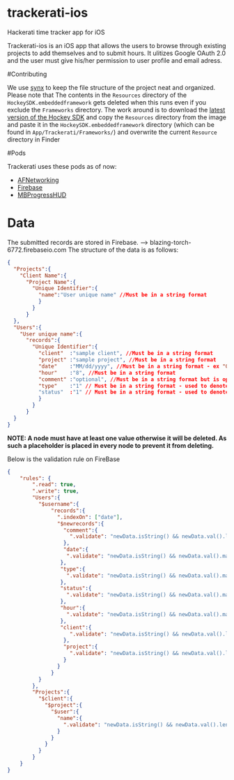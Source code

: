# trackerati-ios
Hackerati time tracker app for iOS

Trackerati-ios is an iOS app that allows the users to browse through existing projects to add themselves and to submit hours. 
It ulitizes Google OAuth 2.0 and the user must give his/her permission to user profile and email adress.

#Contributing

We use [synx](https://github.com/venmo/synx) to keep the file structure of the project neat and organized. Please note that The contents in the `Resources` directory of the `HockeySDK.embeddedframework` gets deleted when this runs even if you exclude the `Frameworks` directory. The work around is to download the [latest version of the Hockey SDK](http://hockeyapp.net/releases/) and copy the `Resources` directory from the image and paste it in the `HockeySDK.embeddedframework` directory (which can be found in `App/Trackerati/Frameworks/`) and overwrite the current `Resource` directory in Finder

#Pods

Trackerati uses these pods as of now:

- [AFNetworking](https://github.com/AFNetworking/AFNetworking)
- [Firebase](https://www.firebase.com/docs/ios/)
- [MBProgressHUD](https://github.com/jdg/MBProgressHUD)

# Data

The submitted records are stored in Firebase. --> blazing-torch-6772.firebaseio.com
The structure of the data is as follows:

```json
{
  "Projects":{
    "Client Name":{
      "Project Name":{
        "Unique Identifier":{
          "name":"User unique name" //Must be in a string format
          }
        }
      }  
  },
  "Users":{
    "User unique name":{
      "records":{
        "Unique Identifier":{
          "client"  :"sample client", //Must be in a string format
          "project" :"sample project", //Must be in a string format
          "date"    :"MM/dd/yyyy", //Must be in a string format - ex "01/05/2015"
          "hour"    :"8", //Must be in a string format
          "comment" :"optional", //Must be in a string format but is optional
          "type"    :"1" // Must be in a string format - used to denote billable ("1") or unbillable ("0")
          "status"  :"1" // Must be in a string format - used to denote full-time ("1") or part-time ("0")
          }
        }
      }
  }
}
```

**NOTE: A node must have at least one value otherwise it will be deleted. As such a placeholder is placed in every node to prevent it from deleting.**

Below is the validation rule on FireBase

```json
{
    "rules": {
        ".read": true,
        ".write": true,
        "Users":{
          "$username":{
              "records":{
                ".indexOn": ["date"],
                "$newrecords":{
                  "comment":{
                    ".validate": "newData.isString() && newData.val().length < 301" 
                  },
                  "date":{
                   ".validate": "newData.isString() && newData.val().matches(/^(0[1-9]|1[012])[/](0[1-9]|[12][0-9]|3[01])[/](19|20)[0-9][0-9]/) && newData.val().length == 10"
                 },
                 "type":{
                   ".validate": "newData.isString() && newData.val().matches(/^[0-1]/) && newData.val().length == 1"
                 },
                 "status":{
                   ".validate": "newData.isString() && newData.val().matches(/^[0-1]/) && newData.val().length == 1"
                 },
                 "hour":{
                   ".validate": "newData.isString() && newData.val().matches(/^[0.5,1.0,1.5,2.0,2.5,3.0,3.5,4.0,4.5,5.0,5.5,6.0,6.5,7.0,7.5,8.0,8.5,9.0,9.5,10.0, 10.5,11.0,11.5,12.0,12.5,13.0,13.5,14.0,14.5,15.0,15.5,16.0,16.5,17.0,17.5,18.0,18.5,19.0,19.5,20.0,20.5,21.0,21.5,22.0,22.5,23.0,23.5,24.0]/)"
                 },
                 "client":{
                    ".validate": "newData.isString() && newData.val().length > 0 && newData.val().length < 300" 
                  },
                  "project":{
                    ".validate": "newData.isString() && newData.val().length > 0 && newData.val().length < 300" 
                  }
                }
              }  
          }
        },
        "Projects":{
          "$client":{
            "$project":{
              "$user":{
                "name":{
                  ".validate": "newData.isString() && newData.val().length > 0 && newData.val().length < 300 && newData.val().matches(/^[a-zA-Z]/)"   
                }
              }
            }
          }
        }
    }
}
```
